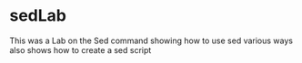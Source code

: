 # sedLab
This was a Lab on the Sed command showing how to use sed various ways
also shows how to create a sed script
